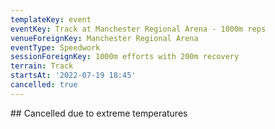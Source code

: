 ```yaml
---
templateKey: event
eventKey: Track at Manchester Regional Arena - 1000m reps
venueForeignKey: Manchester Regional Arena
eventType: Speedwork
sessionForeignKey: 1000m efforts with 200m recovery
terrain: Track
startsAt: '2022-07-19 18:45'
cancelled: true
---
```

## Cancelled due to extreme temperatures
